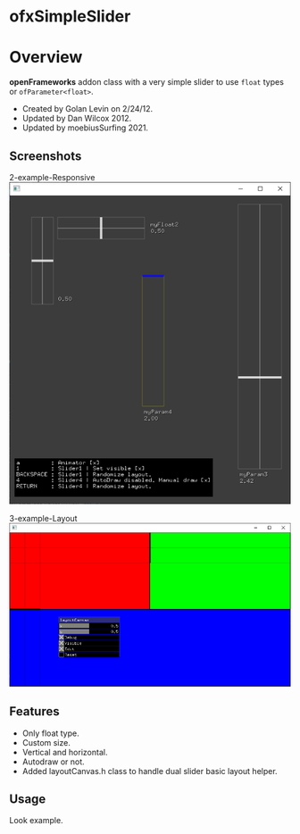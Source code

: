 ofxSimpleSlider
=============================

# Overview
**openFrameworks** addon class with a very simple slider to use ```float``` types or ```ofParameter<float>```.

 *  Created by Golan Levin on 2/24/12.
 *  Updated by Dan Wilcox 2012.
 *  Updated by moebiusSurfing 2021.

## Screenshots
2-example-Responsive
![image](/docs/Capture.PNG?raw=true "image")

3-example-Layout
![image](/docs/Capture2.PNG?raw=true "image")

## Features
- Only float type.
- Custom size.
- Vertical and horizontal.
- Autodraw or not.
- Added layoutCanvas.h class to handle dual slider basic layout helper.

## Usage
Look example.